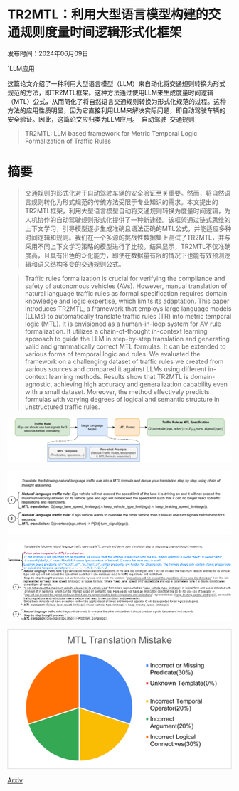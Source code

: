 # TR2MTL：利用大型语言模型构建的交通规则度量时间逻辑形式化框架

发布时间：2024年06月09日

`LLM应用

这篇论文介绍了一种利用大型语言模型（LLM）来自动化将交通规则转换为形式规范的方法，即TR2MTL框架。这种方法通过使用LLM来生成度量时间逻辑（MTL）公式，从而简化了将自然语言交通规则转换为形式化规范的过程。这种方法的应用性质明显，因为它直接利用LLM来解决实际问题，即自动驾驶车辆的安全验证。因此，这篇论文应归类为LLM应用。` `自动驾驶` `交通规则`

> TR2MTL: LLM based framework for Metric Temporal Logic Formalization of Traffic Rules

# 摘要

> 交通规则的形式化对于自动驾驶车辆的安全验证至关重要。然而，将自然语言规则转化为形式规范的传统方法受限于专业知识的需求。本文提出的TR2MTL框架，利用大型语言模型自动将交通规则转换为度量时间逻辑，为人机协作的自动驾驶规则形式化提供了一种新途径。该框架通过链式思维的上下文学习，引导模型逐步生成准确且语法正确的MTL公式，并能适应多种时间逻辑和规则。我们在一个多源的挑战性数据集上测试了TR2MTL，并与采用不同上下文学习策略的模型进行了比较。结果显示，TR2MTL不仅准确度高，且具有出色的泛化能力，即使在数据量有限的情况下也能有效预测逻辑和语义结构多变的交通规则公式。

> Traffic rules formalization is crucial for verifying the compliance and safety of autonomous vehicles (AVs). However, manual translation of natural language traffic rules as formal specification requires domain knowledge and logic expertise, which limits its adaptation. This paper introduces TR2MTL, a framework that employs large language models (LLMs) to automatically translate traffic rules (TR) into metric temporal logic (MTL). It is envisioned as a human-in-loop system for AV rule formalization. It utilizes a chain-of-thought in-context learning approach to guide the LLM in step-by-step translation and generating valid and grammatically correct MTL formulas. It can be extended to various forms of temporal logic and rules. We evaluated the framework on a challenging dataset of traffic rules we created from various sources and compared it against LLMs using different in-context learning methods. Results show that TR2MTL is domain-agnostic, achieving high accuracy and generalization capability even with a small dataset. Moreover, the method effectively predicts formulas with varying degrees of logical and semantic structure in unstructured traffic rules.

![TR2MTL：利用大型语言模型构建的交通规则度量时间逻辑形式化框架](../../../paper_images/2406.05709/x1.png)

![TR2MTL：利用大型语言模型构建的交通规则度量时间逻辑形式化框架](../../../paper_images/2406.05709/x2.png)

![TR2MTL：利用大型语言模型构建的交通规则度量时间逻辑形式化框架](../../../paper_images/2406.05709/itsc_cot_promot.drawio.png)

![TR2MTL：利用大型语言模型构建的交通规则度量时间逻辑形式化框架](../../../paper_images/2406.05709/mistake.png)

[Arxiv](https://arxiv.org/abs/2406.05709)